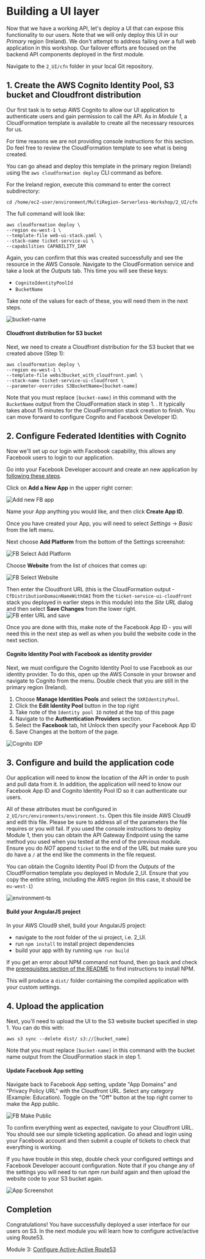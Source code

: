 # Building a UI layer

Now that we have a working API, let's deploy a UI that can expose this
functionality to our users.  Note that we will only deploy this UI in our *Primary*
region (Ireland).  We don't attempt to address failing over a full web application in this
workshop.  Our failover efforts are focused on the backend API components deployed
in the first module.

Navigate to the `2_UI/cfn` folder in your local Git repository.

## 1. Create the AWS Cognito Identity Pool, S3 bucket and Cloudfront distribution

Our first task is to setup AWS Cognito to allow our UI application to
authenticate users and gain permission to call the API. As in *Module 1*, a CloudFormation template is available to create all the
necessary resources for us.

For time reasons we are not providing console instructions for this section.  Do
feel free to review the CloudFormation template to see what is being created.

You can go ahead and deploy this template in the primary region (Ireland) using the `aws
cloudformation deploy` CLI command as before.

For the Ireland region, execute this command to enter the correct subdirectory:

    cd /home/ec2-user/environment/MultiRegion-Serverless-Workshop/2_UI/cfn

The full command will look like:

    aws cloudformation deploy \
    --region eu-west-1 \
    --template-file web-ui-stack.yaml \
    --stack-name ticket-service-ui \
    --capabilities CAPABILITY_IAM

Again, you can confirm that this was created successfully and see the resource
in the AWS Console. Navigate to the CloudFormation service and take a look at
the *Outputs* tab. This time you will see these keys:

* `CognitoIdentityPoolId`
* `BucketName`
<!-- * `BucketURL` -->

Take note of the values for each of these, you will need them in the next steps.

</details>

![bucket-name](images/s3bucket-name.png)

#### Cloudfront distribution for S3 bucket
Next, we need to create a Cloudfront distribution for the S3 bucket that we created above (Step 1):

    aws cloudformation deploy \
    --region eu-west-1 \
    --template-file webs3bucket_with_cloudfront.yaml \
    --stack-name ticket-service-ui-cloudfront \
    --parameter-overrides S3BucketName=[bucket-name]

Note that you must replace `[bucket-name]` in this command with the `BucketName` output from the CloudFormation stack in step 1. . It typically takes about 15 minutes for the CloudFormation stack creation to finish. You can move forward to configure Cognito and Facebook Developer ID.

## 2. Configure Federated Identities with Cognito

Now we'll set up our login with Facebook capability, this allows any Facebook users to login to our application. 

Go into your Facebook Developer account and create an new application by
[following these steps](https://developers.facebook.com/apps/).

Click on **Add a New App** in the upper right corner: 

![Add new FB app](images/facebook-add-app2.png)

Name your App anything you would like, and then click **Create App ID**.

Once you have created your App, you will need to select *Settings* -> *Basic* from the left menu.

<!-- ![FB Select Settings](images/facebook-select-settings.png) -->

Next choose **Add Platform** from the bottom of the Settings screenshot:

![FB Select Add Platform](images/facebook-add-platform2.png)

Choose **Website** from the list of choices that comes up:

![FB Select Website](images/facebook-select-website.png)

Then enter the Cloudfront URL (this is the CloudFormation output - `CfDistributionDomainNameWithOAI` from the `ticket-service-ui-cloudfront` stack you deployed in earlier steps in this module) into the *Site URL* dialog
and then select **Save Changes** from the lower right.
![FB enter URL and save](images/facebook-website-url2.png)

Once you are done with this, make note of the Facebook App ID - you will need this
in the next step as well as when you build the website code in the next section.

<!-- ![Facebook Config](images/facebook-config.png) -->

#### Cognito Identity Pool with Facebook as identity provider
Next, we must configure the Cognito Identity Pool to use Facebook as our
identity provider. To do this, open up the AWS Console in your browser and
navigate to Cognito from the menu. Double check that you are still in the
primary region (Ireland).

1. Choose **Manage Identities Pools** and select the `SXRIdentityPool`.
2. Click the **Edit Identity Pool** button in the top right
3. Take note of the `Identity pool ID` noted at the top of this page
4. Navigate to the **Authentication Providers** section.
5. Select the **Facebook** tab, hit Unlock then specify your Facebook App ID
6. Save Changes at the bottom of the page.

![Cognito IDP](images/cognito-idp.png)

## 3. Configure and build the application code

Our application will need to know the location of the API in order to push and
pull data from it. In addition, the application will need to know our Facebook
App ID and Cognito Identity Pool ID so it can authenticate our users. 

All of these attributes must be configured in
`2_UI/src/environments/environment.ts`. Open this file inside AWS Cloud9 and edit
this file. Please be sure to address all of the parameters the file
requires or you will fail.  If you used the console instructions to deploy Module 1,
then you can obtain the API Gateway Endpoint using the same method you used when you
tested at the end of the previous module.  Ensure you do *NOT* append `ticket` to
the end of the URL but make sure you do have a `/` at the end like the comments in
the file request.

You can obtain the Cognito Identity Pool ID from the *Outputs* of the CloudfFormation
template you deployed in Module 2_UI.  Ensure that you copy the entire string,
including the AWS region (in this case, it should be `eu-west-1`)

![environment-ts](images/environment-ts.png)

#### Build your AngularJS project

In your AWS Cloud9 shell, build your AngularJS project:
<!-- You will need Node Package Manager (NPM) installed on your local machine
(check out the [workshop prerequisites](../README.md#prerequisites)) in order
to build the application. You can follow instructions [Dev Instance
Setup](../README_InstallDevDependencies.md) to set up a dev instance. Once you
have created your dev instance build your project by executing the following: -->

- navigate to the root folder of the ui project, i.e. 2_UI.
- run `npm install` to install project dependencies
- build your app with by running `npm run build`

If you get an error about NPM command not found, then go back and check the
[prerequisites section of the README](../README_Cloud9.md) to find instructions to install NPM.

This will produce a `dist/` folder containing the compiled application with your
custom settings.


## 4. Upload the application

Next, you'll need to upload the UI to the S3 website bucket specified in step 1. You can
do this with:

    aws s3 sync --delete dist/ s3://[bucket_name]

Note that you must replace `[bucket-name]` in this command with the bucket
name output from the CloudFormation stack in step 1.

#### Update Facebook App setting
Navigate back to Facebook App setting, update "App Domains" and "Privacy Policy URL" with the Cloudfront URL. Select any category (Example: Education). Toggle on the "Off" button at the top right corner to make the App public.

![FB Make Public](images/facebook-make-public2.png)

To confirm everything went as expected, navigate to your Cloudfront URL. You should see our
simple ticketing application. Go ahead and login using your Facebook account
and then submit a couple of tickets to check that everything is working.

If you have trouble in this step, double check your configured settings and
Facebook Developer account configuration. Note that if you change any
of the settings you will need to run *npm run build* again and then upload the website
code to your S3 bucket again.

![App Screenshot](images/app-screenshot2.png)

## Completion

Congratulations! You have successfully deployed a user interface for our users
on S3. In the next module you will learn how to configure active/active using Route53.

Module 3: [Configure Active-Active Route53](../3_Route53/README.md)
